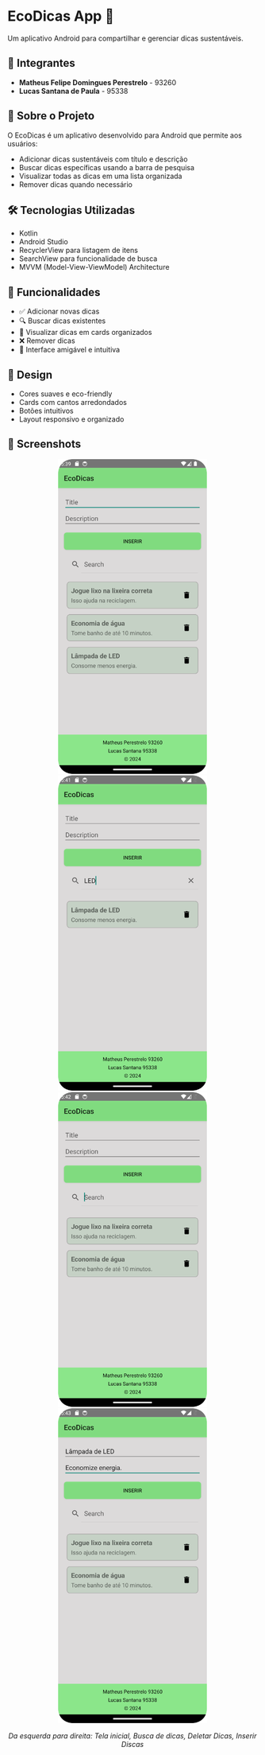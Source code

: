 # EcoDicas App 🌱

Um aplicativo Android para compartilhar e gerenciar dicas sustentáveis.

## 👥 Integrantes

- **Matheus Felipe Domingues Perestrelo** - 93260
- **Lucas Santana de Paula** - 95338

## 📱 Sobre o Projeto

O EcoDicas é um aplicativo desenvolvido para Android que permite aos usuários:
- Adicionar dicas sustentáveis com título e descrição
- Buscar dicas específicas usando a barra de pesquisa
- Visualizar todas as dicas em uma lista organizada
- Remover dicas quando necessário

## 🛠️ Tecnologias Utilizadas

- Kotlin
- Android Studio
- RecyclerView para listagem de itens
- SearchView para funcionalidade de busca
- MVVM (Model-View-ViewModel) Architecture

## 🎯 Funcionalidades

- ✅ Adicionar novas dicas
- 🔍 Buscar dicas existentes
- 📝 Visualizar dicas em cards organizados
- ❌ Remover dicas
- 🎨 Interface amigável e intuitiva

## 🎨 Design

- Cores suaves e eco-friendly
- Cards com cantos arredondados
- Botões intuitivos
- Layout responsivo e organizado

## 📸 Screenshots

<div align="center">
 <img src="photos/Screenshot_20241114_173908.png" alt="Tela inicial" width="300"/>
 <img src="photos/Screenshot_20241114_174200.png" alt="Adicionando dica" width="300"/>
 <img src="photos/Screenshot_20241114_174225.png" alt="Buscando dicas" width="300"/>
 <img src="photos/Screenshot_20241114_174337.png" alt="Buscando dicas" width="300"/>
 <p>
   <em>Da esquerda para direita: Tela inicial, Busca de dicas, Deletar Dicas, Inserir Discas</em>
 </p>
</div>
